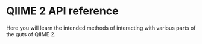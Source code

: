 # QIIME 2 API reference

Here you will learn the intended methods of interacting with various parts of the guts of QIIME 2.